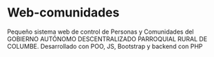 # Web-comunidades
Pequeño sistema web de control de Personas y Comunidades del GOBIERNO AUTÓNOMO DESCENTRALIZADO PARROQUIAL RURAL DE COLUMBE. Desarrollado con POO, JS, Bootstrap y backend con PHP
